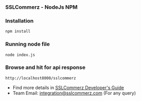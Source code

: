 ### SSLCommerz - NodeJs NPM

### Installation
```
npm install

```

### Running node file
```
node index.js

```

### Browse and hit for api response
```
http://localhost8000/sslcommerz

```

- Find more details in [SSLCommerz Developer's Guide](https://developer.sslcommerz.com/)
- Team Email: integration@sslcommerz.com (For any query)


